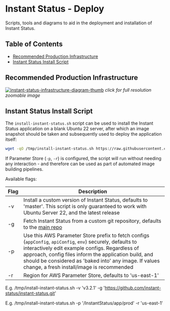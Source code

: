 # Instant Status - Deploy

Scripts, tools and diagrams to aid in the deployment and installation of Instant Status.

## Table of Contents

- [Recommended Production Infrastructure](#recommended-production-infrastructure)
- [Instant Status Install Script](#instant-status-install-script)

## Recommended Production Infrastructure

[![instant-status-infrastructure-diagram-thumb](https://raw.githubusercontent.com/instant-status/deploy/master/img/instant-status-infrastructure-diagram-thumb.png)](https://raw.githubusercontent.com/instant-status/deploy/master/img/instant-status-infrastructure-diagram.png)
_click for full resolution zoomable image_

## Instant Status Install Script

The `install-instant-status.sh` script can be used to install the Instant Status application on a blank Ubuntu 22 server, after which an image snapshot should be taken and subsequently used to deploy the application itself:

```bash
wget -qO /tmp/install-instant-status.sh https://raw.githubusercontent.com/instant-status/deploy/master/install-instant-status.sh && chmod +x /tmp/install-instant-status.sh && /tmp/install-instant-status.sh
```

If Parameter Store (`-p`, `-r`) is configured, the script will run without needing any interaction - and therefore can be used as part of automated image building pipelines.

Available flags:

| Flag | Description                                                                                                                                                                                                                                                                                                                    |
| ---- | ------------------------------------------------------------------------------------------------------------------------------------------------------------------------------------------------------------------------------------------------------------------------------------------------------------------------------ |
| -v   | Install a custom version of Instant Status, defaults to 'master'. This script is only guaranteed to work with Ubuntu Server 22, and the latest release                                                                                                                                                                         |
| -g   | Fetch Instant Status from a custom git repository, defaults to the [main repo](https://github.com/instant-status/instant-status)                                                                                                                                                                                               |
| -p   | Use this AWS Parameter Store prefix to fetch configs (`appConfig`, `apiConfig`, `env`) securely, defaults to interactively edit example configs. Regardless of approach, config files inform the application build, and should be considered as 'baked into' any image. If values change, a fresh install/image is recommended |
| -r   | Region for AWS Parameter Store, defaults to 'us-east-1'                                                                                                                                                                                                                                                                        |

E.g. /tmp/install-instant-status.sh -v 'v3.2.1' -g 'https://github.com/instant-status/instant-status.git'

E.g. /tmp/install-instant-status.sh -p '/InstantStatus/app/prod' -r 'us-east-1'
